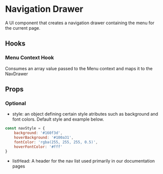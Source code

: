 # Navigation Drawer

A UI component that creates a navigation drawer containing the menu for the current page.

## Hooks

### Menu Context Hook

Consumes an array value passed to the Menu context and maps it to the NavDrawer

## Props

### Optional

- style: an object defining certain style atributes such as background and font colors. Default style and example below.

```jsx
const navStyle = {
	background: '#160f3d',
	hoverBackground: '#100a31',
	fontColor: 'rgba(255, 255, 255, 0.5)',
	hoverFontColor: '#fff'
}
```

- listHead: A header for the nav list used primarily in our documentation pages
